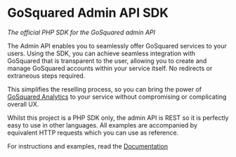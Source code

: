 # GoSquared Admin API SDK
*The official PHP SDK for the GoSquared admin API*

The Admin API enables you to seamlessly offer GoSquared services to your users. Using the SDK, you can achieve seamless integration with GoSquared that is transparent to the user, allowing you to create and manage GoSquared accounts within your service itself. No redirects or extraneous steps required.

This simplifies the reselling process, so you can bring the power of [GoSquared Analytics](http://www.gosquared.com/features/) to your service without compromising or complicating overall UX.

Whilst this project is a PHP SDK only, the admin API is REST so it is perfectly easy to use in other languages. All examples are accompanied by equivalent HTTP requests which you can use as reference.

For instructions and examples, read the [Documentation](http://thedeveloper.github.com/gosquared-admin-api-php-sdk/)
